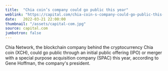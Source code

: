 ```yaml
---
title:  "Chia coin’s company could go public this year"
weblink: "https://capital.com/chia-coin-s-company-could-go-public-this-year"
date:   2022-03-21 22:00:00
thumbnail: "/assets/capital-com.jpg"
source: capital.com
jumbotron: false
---
```

Chia Network, the blockchain company behind the cryptocurrency Chia coin (XCH), could go public through an initial public offering (IPO) or merger with a special purpose acquisition company (SPAC) this year, according to Gene Hoffman, the company's president.
